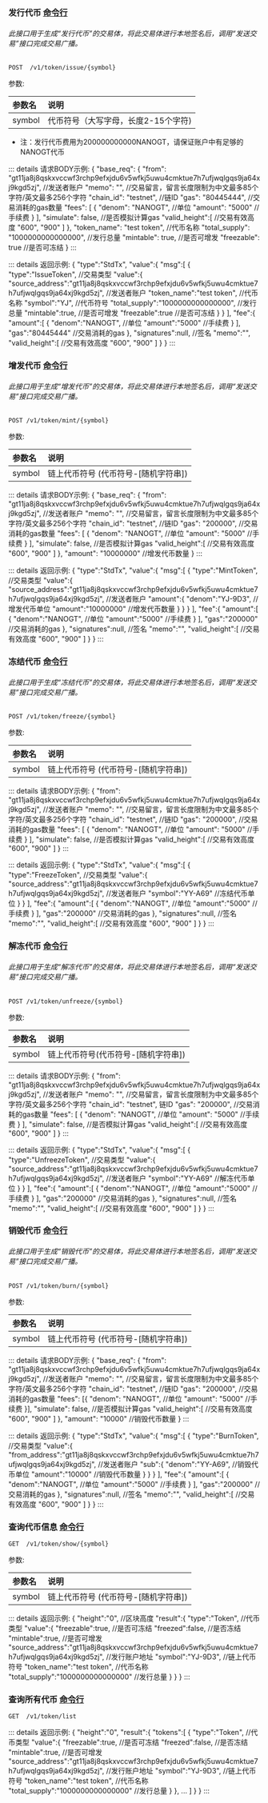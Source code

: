 
### <span id="发行代币">发行代币 [命令行](../../cli/token/index.md#发行代币-api)</span>

###### 此接口用于生成“发行代币”的交易体，将此交易体进行本地签名后，调用“发送交易”接口完成交易广播。

```
POST  /v1/token/issue/{symbol}
```
参数:

| 参数名 | 说明 |
| :----| :---- |
| symbol | 代币符号（大写字母，长度2-15个字符) |

* 注：发行代币费用为200000000000NANOGT，请保证账户中有足够的NANOGT代币


::: details 请求BODY示例:
    {
    "base_req": {
        "from": "gt11ja8j8qskxvccwf3rchp9efxjdu6v5wfkj5uwu4cmktue7h7ufjwqlgqs9ja64xj9kgd5zj", //发送者账户
        "memo": "", //交易留言，留言长度限制为中文最多85个字符/英文最多256个字符
        "chain_id": "testnet", //链ID
        "gas": "80445444", //交易消耗的gas数量
        "fees": [
        {
            "denom": "NANOGT", //单位
            "amount": "5000" //手续费
        }
        ],
        "simulate": false, //是否模拟计算gas
        "valid_height":[ //交易有效高度
            "600",
            "900"
        ]
    },
    "token_name": "test token", //代币名称
    "total_supply": "1000000000000000", //发行总量
    "mintable": true, //是否可增发
    "freezable": true //是否可冻结
    }
:::

::: details 返回示例:
    {
        "type":"StdTx",
        "value":{
            "msg":[
                {
                    "type":"IssueToken", //交易类型
                    "value":{
                        "source_address":"gt11ja8j8qskxvccwf3rchp9efxjdu6v5wfkj5uwu4cmktue7h7ufjwqlgqs9ja64xj9kgd5zj", //发送者账户
                        "token_name":"test token", //代币名称
                        "symbol":"YJ", //代币符号
                        "total_supply":"1000000000000000", //发行总量
                        "mintable":true, //是否可增发
                        "freezable":true //是否可冻结
                    }
                }
            ],
            "fee":{
                "amount":[
                    {
                        "denom":"NANOGT", //单位
                        "amount":"5000" //手续费
                    }
                ],
                "gas":"80445444" //交易消耗的gas
            },
            "signatures":null, //签名
            "memo":"",
            "valid_height":[ //交易有效高度
                "600",
                "900"
            ]
        }
    }
:::

### <span id="增发代币">增发代币 [命令行](../../cli/token/index.md#增发代币-api)</span>

###### 此接口用于生成“增发代币”的交易体，将此交易体进行本地签名后，调用“发送交易”接口完成交易广播。

```
POST /v1/token/mint/{symbol}
```
参数:

| 参数名 | 说明 |
| :----| :---- |
| symbol | 链上代币符号 (代币符号-[随机字符串])|

::: details 请求BODY示例:
    {
    "base_req": {
        "from": "gt11ja8j8qskxvccwf3rchp9efxjdu6v5wfkj5uwu4cmktue7h7ufjwqlgqs9ja64xj9kgd5zj", //发送者账户
        "memo": "", //交易留言，留言长度限制为中文最多85个字符/英文最多256个字符
        "chain_id": "testnet", //链ID
        "gas": "200000", //交易消耗的gas数量
        "fees": [
        {
            "denom": "NANOGT", //单位
            "amount": "5000" //手续费
        }
        ],
        "simulate": false, //是否模拟计算gas
    "valid_height":[ //交易有效高度
            "600",
            "900"
    ] 
    },
    "amount": "10000000" //增发代币数量
    }
:::

::: details 返回示例:
    {
        "type":"StdTx",
        "value":{
            "msg":[
                {
                    "type":"MintToken", //交易类型
                    "value":{
                    "source_address":"gt11ja8j8qskxvccwf3rchp9efxjdu6v5wfkj5uwu4cmktue7h7ufjwqlgqs9ja64xj9kgd5zj", //发送者账户
                        "amount":{
                            "denom":"YJ-9D3", //增发代币单位
                            "amount":"10000000" //增发代币数量
                        }
                    }
                }
            ],
            "fee":{
                "amount":[
                    {
                        "denom":"NANOGT", //单位
                        "amount":"5000" //手续费
                    }
                ],
                "gas":"200000" //交易消耗的gas
            },
            "signatures":null, //签名
            "memo":"",
            "valid_height":[ //交易有效高度
                "600",
                "900"
            ] 
        }
    }
:::

### <span id="冻结代币">冻结代币 [命令行](../../cli/token/index.md#冻结代币-api)</span>
###### 此接口用于生成“冻结代币”的交易体，将此交易体进行本地签名后，调用“发送交易”接口完成交易广播。
```
POST /v1/token/freeze/{symbol}
```
参数:

| 参数名 | 说明 |
| :----| :---- |
| symbol | 链上代币符号 (代币符号-[随机字符串])|

::: details 请求BODY示例:
    {
        "from": "gt11ja8j8qskxvccwf3rchp9efxjdu6v5wfkj5uwu4cmktue7h7ufjwqlgqs9ja64xj9kgd5zj", //发送者账户
        "memo": "", //交易留言，留言长度限制为中文最多85个字符/英文最多256个字符
        "chain_id": "testnet", //链ID
        "gas": "200000", //交易消耗的gas数量
        "fees": [
        {
            "denom": "NANOGT", //单位
            "amount": "5000" //手续费
        }
        ],
        "simulate": false, //是否模拟计算gas
        "valid_height":[ //交易有效高度
            "600",
            "900"
        ]
    }
:::

::: details 返回示例:
    {
        "type":"StdTx",
        "value":{
            "msg":[
                {
                    "type":"FreezeToken", //交易类型
                    "value":{
                    "source_address":"gt11ja8j8qskxvccwf3rchp9efxjdu6v5wfkj5uwu4cmktue7h7ufjwqlgqs9ja64xj9kgd5zj", //发送者账户
                        "symbol":"YY-A69" //冻结代币单位
                    }
                }
            ],
            "fee":{
                "amount":[
                    { 
                        "denom":"NANOGT", //单位
                        "amount":"5000" //手续费
                    }
                ],
                "gas":"200000" //交易消耗的gas
            },
            "signatures":null, //签名
            "memo":"", 
            "valid_height":[ //交易有效高度
            "600",
            "900"
            ]
        }
    }
:::

### <span id="解冻代币">解冻代币 [命令行](../../cli/token/index.md#解冻代币-api)</span>
###### 此接口用于生成“解冻代币”的交易体，将此交易体进行本地签名后，调用“发送交易”接口完成交易广播。

```
POST /v1/token/unfreeze/{symbol}
```
参数:

| 参数名 | 说明 |
| :----| :---- |
| symbol | 链上代币符号(代币符号-[随机字符串]) |

::: details 请求BODY示例:
    {
        "from": "gt11ja8j8qskxvccwf3rchp9efxjdu6v5wfkj5uwu4cmktue7h7ufjwqlgqs9ja64xj9kgd5zj", //发送者账户
        "memo": "",  //交易留言，留言长度限制为中文最多85个字符/英文最多256个字符
        "chain_id": "testnet", 链ID
        "gas": "200000", //交易消耗的gas数量
        "fees": [
        {
            "denom": "NANOGT", //单位
            "amount": "5000" //手续费
        }
        ],
        "simulate": false, //是否模拟计算gas
        "valid_height":[ //交易有效高度
            "600",
            "900"
        ]
    }
:::

::: details 返回示例:
    {
        "type":"StdTx",
        "value":{
            "msg":[
                {
                    "type":"UnfreezeToken", //交易类型
                    "value":{
                    "source_address":"gt11ja8j8qskxvccwf3rchp9efxjdu6v5wfkj5uwu4cmktue7h7ufjwqlgqs9ja64xj9kgd5zj", //发送者账户
                        "symbol":"YY-A69" //解冻代币单位
                    }
                }
            ],
            "fee":{
                "amount":[
                    {
                        "denom":"NANOGT", //单位
                        "amount":"5000" //手续费
                    }
                ],
                "gas":"200000" //交易消耗的gas
            },
            "signatures":null, //签名
            "memo":"",
            "valid_height":[ //交易有效高度
            "600",
            "900"
            ]
        }
    }
 :::
 

### <span id="销毁代币">销毁代币 [命令行](../../cli/token/index.md#销毁代币-api)</span>
###### 此接口用于生成“销毁代币”的交易体，将此交易体进行本地签名后，调用“发送交易”接口完成交易广播。
```
POST /v1/token/burn/{symbol}
```
参数:

| 参数名 | 说明 |
| :----| :---- |
| symbol | 链上代币符号 (代币符号-[随机字符串])|


::: details 请求BODY示例:
    {
        "base_req": {
            "from": "gt11ja8j8qskxvccwf3rchp9efxjdu6v5wfkj5uwu4cmktue7h7ufjwqlgqs9ja64xj9kgd5zj", //发送者账户
            "memo": "", //交易留言，留言长度限制为中文最多85个字符/英文最多256个字符
            "chain_id": "testnet", //链ID
            "gas": "200000", //交易消耗的gas数量
            "fees": [{
                "denom": "NANOGT", //单位
                "amount": "5000" //手续费
            }],
            "simulate": false, //是否模拟计算gas
            "valid_height":[ //交易有效高度
            "600",
            "900"
            ]
        },
        "amount": "10000" //销毁代币数量
    }
:::

::: details 返回示例:
    {
        "type":"StdTx",
        "value":{
            "msg":[
                {
                    "type":"BurnToken", //交易类型
                    "value":{
                        "from_address":"gt11ja8j8qskxvccwf3rchp9efxjdu6v5wfkj5uwu4cmktue7h7ufjwqlgqs9ja64xj9kgd5zj", //发送者账户
                        "sub":{
                            "denom":"YY-A69", //销毁代币单位
                            "amount":"10000" //销毁代币数量
                        }
                    }
                }
            ],
            "fee":{
                "amount":[
                    {
                        "denom":"NANOGT", //单位
                        "amount":"5000" //手续费
                    }
                ],
                "gas":"200000" //交易消耗的gas
            },
            "signatures":null, //签名
            "memo":"",
            "valid_height":[ //交易有效高度
            "600",
            "900"
            ]
        }
    }
:::

### <span id="查询代币信息">查询代币信息 [命令行](../../cli/token/index.md#查询代币信息-api)</span>
```
GET  /v1/token/show/{symbol}
```
参数:

| 参数名 | 说明 |
| :----| :---- |
| symbol | 链上代币符号 (代币符号-[随机字符串])|


::: details 返回示例:
    {
        "height":"0", //区块高度
        "result":{
            "type":"Token", //代币类型
            "value":{
                "freezable":true, //是否可冻结
                "freezed":false, //是否冻结
                "mintable":true, //是否可增发
                "source_address":"gt11ja8j8qskxvccwf3rchp9efxjdu6v5wfkj5uwu4cmktue7h7ufjwqlgqs9ja64xj9kgd5zj", //发行账户地址
                "symbol":"YJ-9D3", //链上代币符号
                "token_name":"test token", //代币名称
                "total_supply":"1000000000000000" //发行总量
            }
        }
    }
 :::

### <span id="查询所有代币">查询所有代币 [命令行](../../cli/token/index.md#查询所有代币-api)</span>
```
GET  /v1/token/list
```

::: details 返回示例:
    {
        "height":"0",
        "result":{
            "tokens":[
                {
                    "type":"Token", //代币类型
                    "value":{
                        "freezable":true, //是否可冻结
                        "freezed":false, //是否冻结
                        "mintable":true, //是否可增发
                    "source_address":"gt11ja8j8qskxvccwf3rchp9efxjdu6v5wfkj5uwu4cmktue7h7ufjwqlgqs9ja64xj9kgd5zj", //发行账户地址
                        "symbol":"YJ-9D3", //链上代币符号
                        "token_name":"test token", //代币名称
                        "total_supply":"1000000000000000" //发行总量
                    }
                },
                ...
            ]
        }
    }
:::


